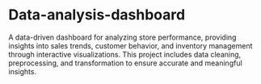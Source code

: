 # Data-analysis-dashboard
A data-driven dashboard for analyzing store performance, providing insights into sales trends, customer behavior, and inventory management through interactive visualizations. This project includes data cleaning, preprocessing, and transformation to ensure accurate and meaningful insights.
